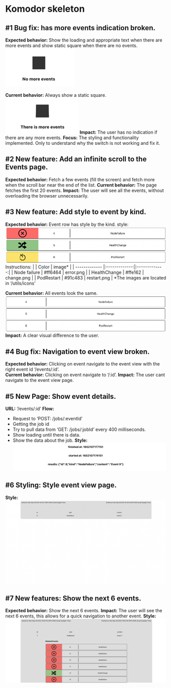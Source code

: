 # Komodor skeleton

## #1 Bug fix: has more events indication broken.

**Expected behavior:** Show the loading and appropriate text when there are more events and show static square when there are no events.\
![#1 expected behavior.](public/images/1Expected.png)

**Current behavior:** Always show a static square.
![#1 current behavior.](/public/images/1Current.png)
**Impact:** The user has no indication if there are any more events.
**Focus:** The styling and functionality implemented. Only to understand why the switch is not working and fix it.

## #2 New feature: Add an infinite scroll to the Events page.

**Expected behavior:** Fetch a few events (fill the screen) and fetch more when the scroll bar near the end of the list.
**Current behavior:** The page fetches the first 20 events.
**Impact:** The user will see all the events, without overloading the browser unnecessarily.

## #3 New feature: Add style to event by kind.

**Expected behavior:** Event row has style by the kind.
style:  
![#3 expected behavior.](/public/images/3Expected.png)
Instructions:
| | Color | image* |
| ------------- |:-------------:|:-------------:|
| Node failure | #ff6464 | error.png |
| HealthChange | #ffe162 | change.png |
| PodRestart | #91c483 | restart.png |
*The images are located in ‘/utils/icons’

**Current behavior:** All events look the same.
![#3 expected behavior.](/public/images/3Current.png)
**Impact:** A clear visual difference to the user.

## #4 Bug fix: Navigation to event view broken.

**Expected behavior:** Clicking on event navigate to the event view with the right event id ‘/events/:id’.  
**Current behavior:** Clicking on event navigate to ‘/:id’.
**Impact:** The user cant navigate to the event view page.

## #5 New Page: Show event details.

**URL:** ‘/events/:id’
**Flow:**

- Request to ‘POST: /jobs/:eventId’
- Getting the job id
- Try to pull data from ‘GET: /jobs/:jobId’ every 400 milliseconds.
- Show loading until there is data.
- Show the data about the job.
  **Style:**
  ![#5 Style.](/public/images/5Style.png)

## #6 Styling: Style event view page.

**Style:**
![#6 Style.](/public/images/6Style.png)

## #7 New features: Show the next 6 events.

**Expected behavior:** Show the next 6 events.
**Impact:** The user will see the next 6 events, this allows for a quick navigation to another event.
**Style:**
![#7 Style.](/public/images/7Style.png)
